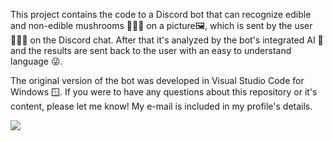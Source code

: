 This project contains the code to a Discord bot that can recognize edible and non-edible mushrooms 🍄🍄‍🟫 on a picture🖼️, which is sent by the user 🙋🏼‍♀️ on the Discord chat. After that it's analyzed by the bot's integrated AI 🤖 and the results are sent back to the user with an easy to understand language 😜.

The original version of the bot was developed in Visual Studio Code for Windows 🪟. If you were to have any questions about this repository or it's content, please let me know!
My e-mail is included in my profile's details.

![](https://media1.tenor.com/m/1tVOHPB1HmsAAAAC/gift-gif.gif)
